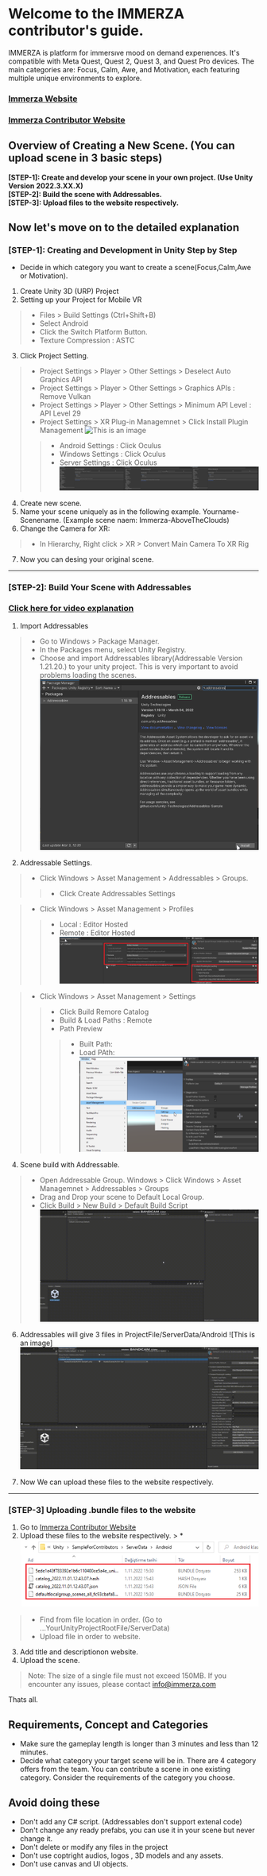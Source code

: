 # Welcome to the IMMERZA contributor's guide.
IMMERZA is platform for immersıve mood on demand experıences. It's compatible with Meta Quest, Quest 2, Quest 3, and Quest Pro devices. The main categories are: Focus, Calm, Awe, and Motivation, each featuring multiple unique environments to explore.

### [Immerza Website](https://www.immerza.com/)
### [Immerza Contributor Website](https://contributor.immerza.com/)

## Overview of Creating a New Scene. (You can upload scene in 3 basic steps)
**[STEP-1]: Create and develop your scene in your own project. (Use Unity Version 2022.3.XX.X)**  <br/>
**[STEP-2]: Build the scene with Addressables.**  <br/>
**[STEP-3]: Upload files to the website respectively.**  <br/>

Now let's move on to the detailed explanation
---
### [STEP-1]: Creating and Development in Unity Step by Step

* Decide in which category you want to create a scene(Focus,Calm,Awe or Motivation). 

1. Create Unity 3D (URP) Project
2. Setting up your Project for Mobile VR
> * Files > Build Settings (Ctrl+Shift+B)
> * Select Android
> * Click the Switch Platform Button.
> * Texture Compression : ASTC

3. Click Project Setting.
> * Project Settings > Player > Other Settings > Deselect Auto Graphics API
> * Project Settings > Player > Other Settings > Graphics APIs : Remove Vulkan
> * Project Settings > Player > Other Settings > Minimum API Level : API Level 29
> * Project Settings > XR Plug-in Managemnet > Click Install Plugin Management ![This is an image](https://github.com/kahveciozan/ImmerzaContributorDoc/blob/main/Img/XRPlug%C4%B0nManagagement.png)
 >> * Android Settings : Click Oculus
 >> * Windows Settings : Click Oculus
 >> * Server Settings : Click Oculus
 ![This is an image](https://github.com/kahveciozan/ImmerzaContributorDoc/blob/main/Img/XRDetailsForOculus.png)
 
4. Create new scene. 
5. Name your scene uniquely as in the following example. Yourname-Scenename. (Example scene naem: Immerza-AboveTheClouds)
6. Change the Camera for XR:
> * In Hierarchy, Right click > XR > Convert Main Camera To XR Rig
7. Now you can desing your original scene.
---
### [STEP-2]: Build Your Scene with Addressables

### [Click here for video explanation](https://drive.google.com/file/d/19uNoAKjbgJdicGTybX_TLvXmk1a8WFW0/view?usp=share_link)

1. Import Addressables
> * Go to Windows > Package Manager. 
> * In the Packages menu, select Unity Registry.
> * Choose and import Addressables library(Addressable Version 1.21.20.) to your unity project. This is very important to avoid problems loading the scenes. ![This is an image](https://github.com/kahveciozan/ImmerzaContributorDoc/blob/main/Img2/AddressablesInstall.png)

2. Addressable Settings.
> * Click Windows > Asset Management > Addressables > Groups. 
 >> * Click Create Addressables Settings
 
> * Click Windows > Asset Management > Profiles
 >> * Local : Editor Hosted
 >> * Remote : Editor Hosted ![This is an image](https://github.com/kahveciozan/ImmerzaContributorDoc/blob/main/Img2/AddressableProfiles.png)
 
> * Click Windows > Asset Management > Settings
 >> * Click Build Remore Catalog
 >> * Build & Load Paths : Remote
 >> * Path Preview
 >>> * Built Path:
 >>> * Load PAth: ![This is an image](https://github.com/kahveciozan/ImmerzaContributorDoc/blob/main/Img2/AddressableSettings.png)

4. Scene build with Addressable.
 > * Open Addressable Group. Windows > Click Windows > Asset Managemnet > Addressables > Groups
 > * Drag and Drop your scene to Default Local Group.
 > * Click Build > New Build > Default Build Script 
 ![This is an image](https://github.com/kahveciozan/ImmerzaContributorDoc/blob/main/Img2/SceneBuild.gif)
 
6. Addressables will give 3 files in ProjectFile/ServerData/Android ![This is an image]![This is an image](https://github.com/kahveciozan/ImmerzaContributorDoc/blob/main/Img2/ServerFiles.gif)

7. Now We can upload these files to the website respectively.

---
### [STEP-3] Uploading .bundle files to the website
1. Go to [Immerza Contributor Website](https://contributor.immerza.com/)
2. Upload these files to the website respectively. >  * ![This is an image](https://github.com/kahveciozan/ImmerzaContributorDoc/blob/main/Img/BuiltFiles.png)
> * Find from file location in order. (Go to ...YourUnityProjectRootFile/ServerData)
> * Upload file in order to website.
3. Add title and descriptionon website.
4. Upload the scene.
> Note: The size of a single file must not exceed 150MB. If you encounter any issues, please contact info@immerza.com

Thats all.

## Requirements, Concept and Categories
- Make sure the gameplay length is longer than 3 minutes and less than 12 minutes.
-  Decide what category your target scene will be in. There are 4 category offers from the team. You can contribute a scene in one existing category. Consider the requirements of the category you choose.


## Avoid doing these
- Don't add any C# script. (Addressables don't support extenal code)
- Don't change any ready prefabs, you can use it in your scene but never change it.
- Don't delete or modify any files in the project
- Don't use coptright audios, logos , 3D models and any assets.
- Don't use canvas and UI objects.


